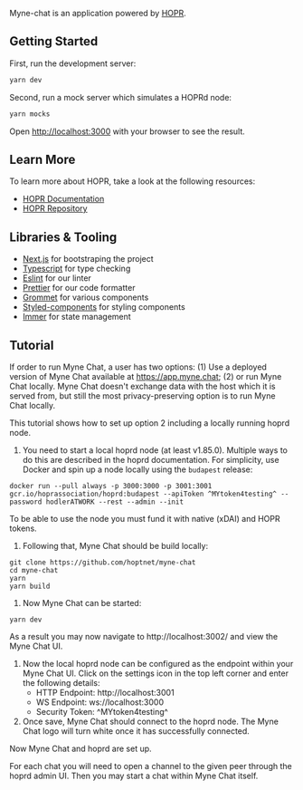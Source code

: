 Myne-chat is an application powered by [HOPR](https://github.com/hoprnet/hoprnet).

## Getting Started

First, run the development server:

```bash
yarn dev
```

Second, run a mock server which simulates a HOPRd node:

```bash
yarn mocks
```

Open [http://localhost:3000](http://localhost:3000) with your browser to see the result.

## Learn More

To learn more about HOPR, take a look at the following resources:

- [HOPR Documentation](https://docs.hoprnet.org/)
- [HOPR Repository](https://github.com/hoprnet/hoprnet)

## Libraries & Tooling

- [Next.js](https://nextjs.org) for bootstraping the project
- [Typescript](https://www.typescriptlang.org/) for type checking
- [Eslint](https://eslint.org/) for our linter
- [Prettier](https://prettier.io/) for our code formatter
- [Grommet](https://v2.grommet.io/) for various components
- [Styled-components](https://styled-components.com/) for styling components
- [Immer](https://immerjs.github.io/immer/) for state management

## Tutorial

If order to run Myne Chat, a user has two options: (1) Use a deployed version of Myne Chat available at https://app.myne.chat; (2) or run Myne Chat locally. Myne Chat doesn't exchange data with the host which it is served from, but still the most privacy-preserving option is to run Myne Chat locally.

This tutorial shows how to set up option 2 including a locally running hoprd node.

1. You need to start a local hoprd node (at least v1.85.0). Multiple ways to do this are described in the hoprd documentation. For simplicity, use Docker and spin up a node locally using the `budapest` release:
```
docker run --pull always -p 3000:3000 -p 3001:3001 gcr.io/hoprassociation/hoprd:budapest --apiToken ^MYtoken4testing^ --password hodlerATWORK --rest --admin --init
```
To be able to use the node you must fund it with native (xDAI) and HOPR tokens.
1. Following that, Myne Chat should be build locally:
```
git clone https://github.com/hoptnet/myne-chat
cd myne-chat
yarn
yarn build
```
1. Now Myne Chat can be started:
```
yarn dev
```
As a result you may now navigate to http://localhost:3002/ and view the Myne Chat UI.
1. Now the local hoprd node can be configured as the endpoint within your Myne Chat UI. Click on the settings icon in the top left corner and enter the following details:
    - HTTP Endpoint: http://localhost:3001
    - WS Endpoint: ws://localhost:3000
    - Security Token: ^MYtoken4testing^
1. Once save, Myne Chat should connect to the hoprd node. The Myne Chat logo will turn white once it has successfully connected.

Now Myne Chat and hoprd are set up.

For each chat you will need to open a channel to the given peer through the hoprd admin UI. Then you may start a chat within Myne Chat itself.
